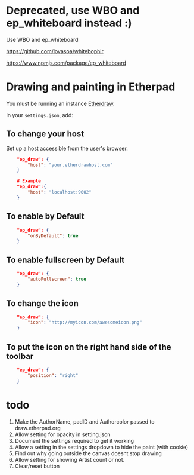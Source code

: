 # Deprecated, use WBO and ep_whiteboard instead :)

Use WBO and ep_whiteboard

https://github.com/lovasoa/whitebophir

https://www.npmjs.com/package/ep_whiteboard

# Drawing and painting in Etherpad

You must be running an instance [Etherdraw](https://github.com/JohnMcLear/draw).

In your `settings.json`, add:

## To change your host 

Set up a host accessible from the user's browser.

```json
    "ep_draw": {
        "host": "your.etherdrawhost.com"
    }

    # Example
    "ep_draw":{
        "host": "localhost:9002"
    }
```
## To enable by Default

```json
    "ep_draw": {
        "onByDefault": true
    }
```

## To enable fullscreen by Default
```json
    "ep_draw": {
        "autoFullscreen": true
    }
```

## To change the icon

```json
    "ep_draw": {
        "icon": "http://myicon.com/awesomeicon.png"
    }
```

## To put the icon on the right hand side of the toolbar
```json
    "ep_draw": {
        "position": "right"
    }
```



todo
====

1. Make the AuthorName, padID and Authorcolor passed to draw.etherpad.org
1. Allow setting for opacity in setting.json
1. Document the settings required to get it working
1. Allow a setting in the settings dropdown to hide the paint (with cookie)
1. Find out why going outside the canvas doesnt stop drawing
1. Allow setting for showing Artist count or not.
1. Clear/reset button
